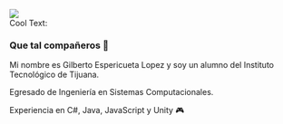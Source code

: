 ![](https://images.cooltext.com/5548434.png)
<br>
<a href="http://cooltext.com" target="_top"><img src="https://cooltext.com/images/ct_pixel.gif" width="70" height="15" alt="Cool Text: Logo and Graphics Generator" border="0" /></a>


### Que tal compañeros 👋

Mi nombre es Gilberto Espericueta Lopez y soy un alumno del Instituto Tecnológico de Tijuana.

Egresado de Ingeniería en Sistemas Computacionales.

Experiencia en C#, Java, JavaScript y Unity 🎮
